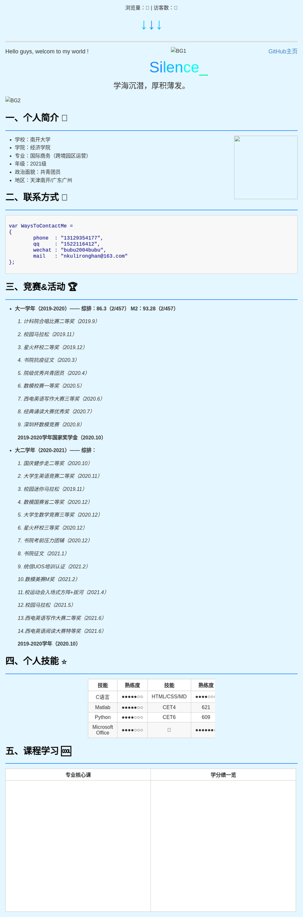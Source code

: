<!DOCTYPE html>
<html>
<head>
    <meta charset="UTF-8">
    <!-- 适应移动端设备的网页浏览 -->
    <meta name="viewport" content="width=device-width,initial-scale=1.0">
    <!-- 合理设置引入js/css文件的代码位置，防止样式覆盖 -->
    <!-- 这里用静态方式给出页面的css样式，也可以用link链接.css文件 -->
    <!-- 引入看板娘css文件 -->
    <script src="https://cdn.jsdelivr.net/npm/jquery/dist/jquery.min.js"></script>
    <!-- 引入font-awesome字体 -->
    <!-- <link rel="stylesheet" href="https://cdn.jsdelivr.net/npm/font-awesome/css/font-awesome.min.css"/> -->
    <link rel="stylesheet" href="https://cdn.bootcss.com/font-awesome/4.3.0/css/font-awesome.min.css">
    <script src="https://cdn.jsdelivr.net/gh/stevenjoezhang/live2d-widget/autoload.js"></script>
    <style type="text/css">
        /* 里面的代码应符合css格式规范 */
        /* 页面整体样式 */
        html,body,div,span,applet,object,iframe,h1,h2,h3,h4,h5,h6,p,blockquote,pre,a,abbr,acronym,address,big,cite,code,del,dfn,em,img,ins,kbd,q,s,samp,small,strike,strong,sub,sup,tt,var,b,u,i,center,dl,dt,dd,ol,ul,li,fieldset,form,label,legend,table,caption,tbody,tfoot,thead,tr,th,td,article,aside,canvas,details,embed,figure,figcaption,footer,header,hgroup,menu,nav,output,ruby,section,summary,time,mark,audio,video{margin:0;padding:0;border:0}body{font-family:Helvetica,arial,freesans,clean,sans-serif;font-size:16px;line-height:1.6;color:#333;padding:20px;max-width:960px;margin:0 auto}body>*:first-child{margin-top:0 !important}body>*:last-child{margin-bottom:0 !important}p,blockquote,ul,ol,dl,table,pre{margin:15px 0}h1,h2,h3,h4,h5,h6{margin:20px 0 10px;padding:0;font-weight:bold;-webkit-font-smoothing:antialiased}h1 tt,h1 code,h2 tt,h2 code,h3 tt,h3 code,h4 tt,h4 code,h5 tt,h5 code,h6 tt,h6 code{font-size:inherit}h1{font-size:28px;color:#000}h2{font-size:24px;border-bottom:1px solid #ccc;color:#000}h3{font-size:18px}h4{font-size:16px}h5{font-size:14px}h6{color:#777;font-size:14px}body>h2:first-child,body>h1:first-child,body>h1:first-child+h2,body>h3:first-child,body>h4:first-child,body>h5:first-child,body>h6:first-child{margin-top:0;padding-top:0}a:first-child h1,a:first-child h2,a:first-child h3,a:first-child h4,a:first-child h5,a:first-child h6{margin-top:0;padding-top:0}h1+p,h2+p,h3+p,h4+p,h5+p,h6+p{margin-top:10px}a{color:#4183c4;text-decoration:none}a:hover{text-decoration:underline}ul,ol{padding-left:30px}ul li>:first-child,ol li>:first-child,ul li ul:first-of-type,ol li ol:first-of-type,ul li ol:first-of-type,ol li ul:first-of-type{margin-top:0}ul ul,ul ol,ol ol,ol ul{margin-bottom:0}dl{padding:0}dl dt{font-size:14px;font-weight:bold;font-style:italic;padding:0;margin:15px 0 5px}dl dt:first-child{padding:0}dl dt>:first-child{margin-top:0}dl dt>:last-child{margin-bottom:0}dl dd{margin:0 0 15px;padding:0 15px}dl dd>:first-child{margin-top:0}dl dd>:last-child{margin-bottom:0}pre,code,tt{font-size:12px;font-family:Consolas,"Liberation Mono",Courier,monospace}code,tt{margin:0;padding:0;white-space:nowrap;border:1px solid #eaeaea;background-color:#f8f8f8;border-radius:3px}pre>code{margin:0;padding:0;white-space:pre;border:0;background:transparent}pre{background-color:#f8f8f8;border:1px solid #ccc;font-size:13px;line-height:19px;overflow:auto;padding:6px 10px;border-radius:3px}pre code,pre tt{background-color:transparent;border:0}blockquote{border-left:4px solid #DDD;padding:0 15px;color:#777}blockquote>:first-child{margin-top:0}blockquote>:last-child{margin-bottom:0}hr{clear:both;margin:15px 0;height:0;overflow:hidden;border:0;background:transparent;border-bottom:4px solid #ddd;padding:0}table th{font-weight:bold}table th,table td{border:1px solid #ccc;padding:6px 13px}table tr{border-top:1px solid #ccc;background-color:#fff}table tr:nth-child(2n){background-color:#f8f8f8}img{max-width:100%}    
        body {
            background-color:#e4f6ff
        }
        /* 动画画布样式 */
        canvas{
            position: static;
            width: 100%;
            height: 600px;
            background: #f4fffe;
        }
        /* 设置页面右侧滚动条样式 */
        /* 滚动条凹槽的颜色，还可以设置边框属性 */
        ::-webkit-scrollbar-track-piece { 
            background-color:#c8ebff;
        }
        /* 滚动条的宽高 */
        ::-webkit-scrollbar {
            width:15px;
            height:10px;
        }
        /* 滚动条内部小滑块 */
        ::-webkit-scrollbar-thumb {
            background-color:#0d71c4;
            background-clip:padding-box;
            min-height:28px;
            background-image: -webkit-linear-gradient(45deg, rgb(71, 227, 255) 25%, transparent 30%,transparent 70%, rgba(27, 73, 173, 0.979) 25%);
        }
        ::-webkit-scrollbar-thumb:hover {
            background-color:rgb(5, 155, 255);
        }
    </style>
    <title>Silence_Tang | 凛冬散尽，星河长明。</title>
    <link rel="shortcut icon" href="https://z3.ax1x.com/2021/07/18/W8UfJJ.png" type="image/x-icon">
    <link rel="icon" href="https://z3.ax1x.com/2021/07/18/W8UfJJ.png" type="image/x-icon">
    <link rel="apple-touch-icon" href="https://z3.ax1x.com/2021/07/18/W8UfJJ.png">
</head>

<body>
    <!-- 引入人物动画js -->
    <script src="https://www.html5tricks.com/demo/html5-person-joint/js/index.js"></script>
    <!-- 引入不蒜子计数 -->
    <script async src="//busuanzi.ibruce.info/busuanzi/2.3/busuanzi.pure.mini.js"></script>
    <!-- 引入旋转花瓣加载特效 -->
    <center>
        浏览量：<span id="busuanzi_value_site_pv"><i class="fa fa-spinner fa-spin"></i></span>👀 | 访客数：<span id="busuanzi_value_site_uv"><i class="fa fa-spinner fa-spin"></i></span>👦
    </center>
    <!-- 修正计数初始值 -->
    <!-- <script>
        $(document).ready(function() {
            var int = setinterval(fixcount, 50); // 50ms周期检测函数
            var countoffset = 1000; // 初始化首次数据
            function fixcount() {
                $("#busuanzi_value_site_pv").html(parseint($("#busuanzi_value_site_pv").html()) + countoffset);
                clearinterval(int);
                $("#busuanzi_value_site_uv").html(parseint($("#busuanzi_value_site_uv").html()) + countoffset); // 加上初始数据
                clearinterval(int); // 停止检测
            }
        });
    </script> -->
    <center><font size=8><font color=#00BFFF>↓</font><font color=#1E90FF>↓</font><font color=#00BFFF>↓</font></font></center>
    <hr>
        <div style="float:left;"><font size=4>Hello guys, welcom to my world !</font></div><!-- 左右浮动显示，使同一行文字部分居左部分居右 -->
        <div style="float:right;"><font size=4><a href="https://github.com/Silence-Tang">GitHub主页</a></font></div>
        <div align="center"><img src="https://z3.ax1x.com/2021/07/18/W8NOvq.jpg" alt="BG1" /></div>
        <center><font size=8 color=#1E90FF>Si</font><font size=8 color=#00BFFF>len</font><font size=8 color=#00FFF>ce</font><font size=8 color=#00FA9A>_</font></center>
        <center><font size=5>学海沉潜，厚积薄发。</font></center>
        <p><img src="https://z3.ax1x.com/2021/07/18/W8U954.jpg" alt="BG2" /></p>
        <h1>一、个人简介 🙉</h1>
        <hr style="background: #3694f9;height:2px;border:none;">
        <p><img align="right" width=200 height=200 src="https://z3.ax1x.com/2021/07/18/W8UfJJ.png"></p>
        <ul><!--无序列表-->
            <font size=3>
                <li>学校：南开大学</li>
                <li>学院：经济学院</li>
                <li>专业：国际商务（跨境园区运营）</li>
                <li>年级：2021级</li>
                <li>政治面貌：共青团员</li>
                <li>地区：天津南开/广东广州</li>
            </font>
        </ul>
        <h1>二、联系方式 📱</h1>
        <hr style="background: #3694f9;height:2px;border:none;">
<pre>   <!--被包围在 pre 元素中的文本通常会保留空格和换行符-->
<code class="javascript"><font size=3 color=#000080>var WaysToContactMe = 
{
        phone  : "13129354177",
        qq     : "1522116412",
        wechat : "bubu2004bubu",
        mail   : "nkulironghan@163.com"
};</font>
</code>
</pre>
        <h1>三、竞赛&amp;活动 🏆</h1>
        <hr style="background: #3694f9;height:2px;border:none;">
        <ul><!--加<ul>可以使带有·的行向右缩进一点-->
            <li>
                <!-- <strong>是加粗 -->
                <p><strong>大一学年（2019-2020）—— 综排：86.3（2/457） M2：93.28（2/457）</strong></p>
                <p>&nbsp;&nbsp;<em>1. 计科院合唱比赛二等奖（2019.9）</em></p>
                <!-- <em>是斜体 -->
                <p>&nbsp;&nbsp;<em>2. 校园马拉松（2019.11）</em></p>
                <p>&nbsp;&nbsp;<em>3. 星火杯校二等奖（2019.12）</em></p>
                <p>&nbsp;&nbsp;<em>4. 书院抗疫征文（2020.3）</em></p>
                <p>&nbsp;&nbsp;<em>5. 院级优秀共青团员（2020.4）</em></p>
                <p>&nbsp;&nbsp;<em>6. 数模校赛一等奖（2020.5）</em></p>
                <p>&nbsp;&nbsp;<em>7. 西电英语写作大赛三等奖（2020.6）</em></p>
                <p>&nbsp;&nbsp;<em>8. 经典诵读大赛优秀奖（2020.7）</em></p>
                <p>&nbsp;&nbsp;<em>9. 深圳杯数模竞赛（2020.8）</em></p>
                <p>&nbsp;&nbsp;<strong>2019-2020学年国家奖学金（2020.10）</strong></p>
            </li>
            <li>
                <p><strong>大二学年（2020-2021）—— 综排：</strong></p>
                <p>&nbsp;&nbsp;<em>1. 国庆健步走二等奖（2020.10）</em></p>
                <p>&nbsp;&nbsp;<em>2. 大学生英语竞赛二等奖（2020.11）</em></p>
                <p>&nbsp;&nbsp;<em>3. 校园迷你马拉松（2019.11）</em></p>
                <p>&nbsp;&nbsp;<em>4. 数模国赛省二等奖（2020.12）</em></p>
                <p>&nbsp;&nbsp;<em>5. 大学生数学竞赛三等奖（2020.12）</em></p>
                <p>&nbsp;&nbsp;<em>6. 星火杯校三等奖（2020.12）</em></p>
                <p>&nbsp;&nbsp;<em>7. 书院考前压力团辅（2020.12）</em></p>
                <p>&nbsp;&nbsp;<em>8. 书院征文（2021.1）</em></p>
                <p>&nbsp;&nbsp;<em>9. 统信UOS培训认证（2021.2）</em></p> 
                <p>&nbsp;&nbsp;<em>10.数模美赛M奖（2021.2）</em></p>
                <p>&nbsp;&nbsp;<em>11.校运动会入场式方阵+拔河（2021.4）</em></p>
                <p>&nbsp;&nbsp;<em>12.校园马拉松（2021.5）</em></p>
                <p>&nbsp;&nbsp;<em>13.西电英语写作大赛二等奖（2021.6）</em></p>
                <p>&nbsp;&nbsp;<em>14.西电英语阅读大赛特等奖（2021.6）</em></p>
                <p>&nbsp;&nbsp;<strong>2019-2020学年（2020.10）</strong></p>        
            </li>
        </ul>
        <h1>四、个人技能 ⭐️</h1>
        <hr style="background: #3694f9;height:2px;border:none;">
        <!--width:num值越小表格越靠右，反之靠左-->
        <div style="margin:0 auto;width:400px">
            <table align="center">
                <thead>
                    <tr>
                        <th align="center">技能</th>
                        <th align="center">熟练度</th>
                        <th align="center">技能</th>
                        <th align="center">熟练度</th></tr>
                </thead>
                <tbody>
                    <tr>
                        <td align="center">C语言</td>
                        <td align="center">●●●●●○○</td>
                        <td align="center">HTML/CSS/MD</td>
                        <td align="center">●●●●○○○</td>
                    </tr>
                    <tr>
                        <td align="center">Matlab</td>
                        <td align="center">●●●●●○○</td>
                        <td align="center">CET4</td>
                        <td align="center">621</td>
                    </tr>
                    <tr>
                        <td align="center">Python</td>
                        <td align="center">●●●●○○○</td>
                        <td align="center">CET6</td>
                        <td align="center">609</td>
                    </tr>
                    <tr>
                        <td align="center">Microsoft Office</td>
                        <td align="center">●●●●○○○</td>
                        <td align="center">🎤</td>
                        <td align="center">●●●●●●○</td>
                    </tr>
                </tbody>
            </table>
        </div>
        <h1>五、课程学习 🆒</h1>
        <hr style="background: #3694f9;height:2px;border:none;">
        <!--width:num值越小表格越靠右，反之靠左-->
        <div style="margin:0 auto;width:920px">
            <table align="center">
                <thead>
                    <tr>
                        <th align="center">专业核心课</th>
                        <th align="center">学分绩一览</th>
                    </tr>
                </thead>
                <tbody>
                    <tr>
                        <td align="center">
                            <!-- 引入echarts.js -->
                            <script src="https://cdn.staticfile.org/echarts/4.3.0/echarts.min.js"></script>
                            <!--雷达图-->
                            <div id="radar" style="width: 430px;height:400px;"></div>
                            <script type="text/javascript">
                                var myChart = echarts.init(document.getElementById('radar'));
                                var option = {
                                tooltip: {
                                    trigger: 'item',
                                    showContent: true
                                },
                                backgroundColor: '#e4f6ff',
                                color: ['#FF0000','#00BFFF'],
                                title: {
                                },
                                legend: {
                                    data: ['最高', '个人']
                                },
                                radar: {
                                    indicator: [
                                        { name: '计算机组成与体系结构', max: 100},
                                        { name: '数据结构', max: 100},
                                        { name: '离散数学', max: 100},
                                        { name: '计算机网络', max: 100},
                                        { name: '操作系统', max: 100},
                                    ]
                                },
                                series: [{
                                    name: '最高分 vs 个人得分',
                                    type: 'radar',
                                    data: [
                                        {
                                            value: [97, 100, 100, 96, 95],
                                            name: '最高'
                                        },
                                        {
                                            value: [91, 84, 95, 94, 93],
                                            name: '个人'
                                        }
                                    ]
                                }]
                            };
                            myChart.setOption(option);
                            </script>
                        </td>
                        <td align="center">
                            <!--折线图-->
                            <div id="line" style="width: 430px;height:400px;"></div>
                            <script type="text/javascript">
                                var myChart = echarts.init(document.getElementById('line'));
                                var option = {
                                    legend: {},
                                    tooltip: {
                                        trigger: 'axis',
                                        showContent: true
                                    },
                                    title: {
                                        
                                    },
                                    backgroundColor: '#e4f6ff',
                                    color: ['#00CED1','#1E90FF'],
                                    dataset: {
                                        source: [
                                                ['项目', '大一上', '大一下', '大二上', '大二下'],
                                                ['M2科目', 86.30, 91.28, 90.87, 91.99],
                                                ['保研科目', 88.47, 91.55, 91.41, 91.65],
                                        ]
                                    },
                                    xAxis: {type: 'category'},
                                    yAxis: {gridIndex: 0, min: 86, max: 93},
                                    grid: {top: '15%'},  //调整折线图主体的纵向占比
                                    series: [
                                        {type: 'line', smooth: true, seriesLayoutBy: 'row'},
                                        {type: 'line', smooth: true, seriesLayoutBy: 'row'},
                                    ]
                                };
                                myChart.setOption(option);
                            </script>
                        </td>
                    </tr>
                </tbody>
            </table>
        </div>
        <li><strong><font size=3>附:计科院2017级计算机科学与技术专业推免计算课程列表 <a href="https://pan.baidu.com/s/1xm5kaYdg5GyISvA7tX3DqA">详情</a> 提取码：ienk</font></strong></li>
        <p><li><strong><font size=3>附:推免计算课程学分占比（前4学期）：</font></strong></li></p>
        <!-- 饼图 -->
        <!--width:num值越小表格越靠右，反之靠左-->
        <div style="margin:0 auto;width:600px">
            <div id="main" style="width:600px;height:400px;"></div>
            <script type="text/javascript">
                var myChart = echarts.init(document.getElementById('main'));
                var option = {
                    tooltip: {
                        trigger: 'item',
                        showContent: true
                    },
                    //设置图表dom的颜色与页面背景一致
                    backgroundColor: '#e4f6ff',
                    series: [
                    {
                        type: 'pie',
                        radius: '65%',      // 饼图的半径 外半径为可视区尺寸(容器高宽中较小一项)的80%长度。
                        data:[              // 数据数组 name为数据项名称 value为数据项值
                            {value:17, name:'大一上'},
                            {value:23, name:'大一下'},
                            {value:22, name:'大二上'},
                            {value:22, name:'大二下'},
                        ],
                        label:{
                            normal:{
                                show:true,
                                position:'outer',    //标签的位置
                                textStyle : {
                                    fontWeight : 600 ,
                                    fontSize : 18    //文字的字体大小
                                },
                                formatter:'{d}%'     //设置百分比
                            }
                        },
                    }]
                };
                myChart.setOption(option);
            </script>
        </div>
        <p></p>
        <p><strong><font size=3>欢迎关注我的CSDN: <a href="https://blog.csdn.net/qq_45717425?spm=1001.2101.3001.5343">@XDU_TZC</a> || GitHub:<a href="https://github.com/Silence-Tang">@Slience-Tang</a></font></strong></p>
        <ul>
            <li>西电CS课程体系学习经验分享 <a href="https://blog.csdn.net/qq_45717425/article/details/114377616">戳这里</a></li>
            <li>OS上机实验详解 <a href="https://blog.csdn.net/qq_45717425/category_11180081.html?spm=1001.2014.3001.5482">戳这里</a></li>
            <li>计组实验详解 <a href="https://blog.csdn.net/qq_45717425/category_11206890.html">戳这里</a></li>
            <li>数电实验大作业-数字钟设计 <a href="https://blog.csdn.net/qq_45717425/article/details/118466655">戳这里</a></li>
            <li>HTML/CSS/MD相关 <a href="https://blog.csdn.net/qq_45717425/category_11219736.html">戳这里</a></li>
            <li>数学建模学习 <a href="https://blog.csdn.net/qq_45717425/category_11225058.html">戳这里</a></li>
        </ul>
        <h1>六、其他</h1>
        <hr style="background: #3694f9;height:2px;border:none;">
<pre>   <!--被包围在 pre 元素中的文本通常会保留空格和换行符-->
<code class="javascript"><font size=3 color=#000080>var Others = 
{
        NetEaseCloudMusic  : "<a href=" ">@__清晖引暮色c</a>",
        ZhiHu              : "<a href=" ">@Twilight风弦</a>",
};</font>
</code>
</pre>
        <!-- 脚注 -->
        <div id="footer">
            <center>
                <font size=4>Copyright © 2021 <font color=#1E90FF>Si</font><font color=#00BFFF>len</font><font color=#00FFF>ce</font><font color=#00FA9A>_</font></font>
            </center>
            <br>
        </div>
        <!-- 插入底部动画 -->
        <p><i><font color=#1E90FF>Actually, This Is A Pool Full of Magic Fish...</font></i></p>
        <div id="fish-container" class="container"></div>
        <!-- 引入fish.js文件 -->
        <!-- <script src="https://blog-static.cnblogs.com/files/blogs/695826/fish.js"></script> -->
        <!-- 博客园指定有什么大病...引用不了js，404了 -->
        <script type="text/javascript">
            var RENDERER = {
            POINT_INTERVAL : 5,
            FISH_COUNT : 3,
            MAX_INTERVAL_COUNT : 50,
            INIT_HEIGHT_RATE : 0.5,
            THRESHOLD : 50,
            init : function(){
                this.setParameters();
                this.reconstructMethods();
                this.setup();
                this.bindEvent();
                this.render();
            },
            setParameters : function(){
                this.$window = $(window);
                this.$container = $('#fish-container');
                this.$canvas = $('<canvas />');
                this.context = this.$canvas.appendTo(this.$container).get(0).getContext('2d');
                this.points = [];
                this.fishes = [];
                this.watchIds = [];
            },
            createSurfacePoints : function(){
                var count = Math.round(this.width / this.POINT_INTERVAL);
                this.pointInterval = this.width / (count - 1);
                this.points.push(new SURFACE_POINT(this, 0));
                
                for(var i = 1; i < count; i++){
                    var point = new SURFACE_POINT(this, i * this.pointInterval),
                        previous = this.points[i - 1];
                    point.setPreviousPoint(previous);
                    previous.setNextPoint(point);
                    this.points.push(point);
                }
            },
            reconstructMethods : function(){
                this.watchWindowSize = this.watchWindowSize.bind(this);
                this.jdugeToStopResize = this.jdugeToStopResize.bind(this);
                this.startEpicenter = this.startEpicenter.bind(this);
                this.moveEpicenter = this.moveEpicenter.bind(this);
                this.reverseVertical = this.reverseVertical.bind(this);
                this.render = this.render.bind(this);
            },
            setup : function(){
                this.points.length = 0;
                this.fishes.length = 0;
                this.watchIds.length = 0;
                this.intervalCount = this.MAX_INTERVAL_COUNT;
                this.width = this.$container.width();
                this.height = this.$container.height();
                this.fishCount = this.FISH_COUNT * this.width / 500 * this.height / 500;
                this.$canvas.attr({width : this.width, height : this.height});
                this.reverse = false;
                
                this.fishes.push(new FISH(this));
                this.createSurfacePoints();
            },
            watchWindowSize : function(){
                this.clearTimer();
                this.tmpWidth = this.$window.width();
                this.tmpHeight = this.$window.height();
                this.watchIds.push(setTimeout(this.jdugeToStopResize, this.WATCH_INTERVAL));
            },
            clearTimer : function(){
                while(this.watchIds.length > 0){
                    clearTimeout(this.watchIds.pop());
                }
            },
            jdugeToStopResize : function(){
                var width = this.$window.width(),
                    height = this.$window.height(),
                    stopped = (width == this.tmpWidth && height == this.tmpHeight);
                this.tmpWidth = width;
                this.tmpHeight = height;
                if(stopped){
                    this.setup();
                }
            },
            bindEvent : function(){
                this.$window.on('resize', this.watchWindowSize);
                this.$container.on('mouseenter', this.startEpicenter);
                this.$container.on('mousemove', this.moveEpicenter);
                this.$container.on('click', this.reverseVertical);
            },
            getAxis : function(event){
                var offset = this.$container.offset();
                
                return {
                    x : event.clientX - offset.left + this.$window.scrollLeft(),
                    y : event.clientY - offset.top + this.$window.scrollTop()
                };
            },
            startEpicenter : function(event){
                this.axis = this.getAxis(event);
            },
            moveEpicenter : function(event){
                var axis = this.getAxis(event);
                
                if(!this.axis){
                    this.axis = axis;
                }
                this.generateEpicenter(axis.x, axis.y, axis.y - this.axis.y);
                this.axis = axis;
            },
            generateEpicenter : function(x, y, velocity){
                if(y < this.height / 2 - this.THRESHOLD || y > this.height / 2 + this.THRESHOLD){
                    return;
                }
                var index = Math.round(x / this.pointInterval);
                
                if(index < 0 || index >= this.points.length){
                    return;
                }
                this.points[index].interfere(y, velocity);
            },
            reverseVertical : function(){
                this.reverse = !this.reverse;
                
                for(var i = 0, count = this.fishes.length; i < count; i++){
                    this.fishes[i].reverseVertical();
                }
            },
            controlStatus : function(){
                for(var i = 0, count = this.points.length; i < count; i++){
                    this.points[i].updateSelf();
                }
                for(var i = 0, count = this.points.length; i < count; i++){
                    this.points[i].updateNeighbors();
                }
                if(this.fishes.length < this.fishCount){
                    if(--this.intervalCount == 0){
                        this.intervalCount = this.MAX_INTERVAL_COUNT;
                        this.fishes.push(new FISH(this));
                    }
                }
            },
            render : function(){
                requestAnimationFrame(this.render);
                this.controlStatus();
                this.context.clearRect(0, 0, this.width, this.height);
                this.context.fillStyle = 'hsl(0, 0%, 95%)';
                
                for(var i = 0, count = this.fishes.length; i < count; i++){
                    this.fishes[i].render(this.context);
                }
                this.context.save();
                this.context.globalCompositeOperation = 'xor';
                this.context.beginPath();
                this.context.moveTo(0, this.reverse ? 0 : this.height);
                
                for(var i = 0, count = this.points.length; i < count; i++){
                    this.points[i].render(this.context);
                }
                this.context.lineTo(this.width, this.reverse ? 0 : this.height);
                this.context.closePath();
                this.context.fill();
                this.context.restore();
            }
        };
        var SURFACE_POINT = function(renderer, x){
            this.renderer = renderer;
            this.x = x;
            this.init();
        };
        SURFACE_POINT.prototype = {
            SPRING_CONSTANT : 0.03,
            SPRING_FRICTION : 0.9,
            WAVE_SPREAD : 0.3,
            ACCELARATION_RATE : 0.01,
            
            init : function(){
                this.initHeight = this.renderer.height * this.renderer.INIT_HEIGHT_RATE;
                this.height = this.initHeight;
                this.fy = 0;
                this.force = {previous : 0, next : 0};
            },
            setPreviousPoint : function(previous){
                this.previous = previous;
            },
            setNextPoint : function(next){
                this.next = next;
            },
            interfere : function(y, velocity){
                this.fy = this.renderer.height * this.ACCELARATION_RATE * ((this.renderer.height - this.height - y) >= 0 ? -1 : 1) * Math.abs(velocity);
            },
            updateSelf : function(){
                this.fy += this.SPRING_CONSTANT * (this.initHeight - this.height);
                this.fy *= this.SPRING_FRICTION;
                this.height += this.fy;
            },
            updateNeighbors : function(){
                if(this.previous){
                    this.force.previous = this.WAVE_SPREAD * (this.height - this.previous.height);
                }
                if(this.next){
                    this.force.next = this.WAVE_SPREAD * (this.height - this.next.height);
                }
            },
            render : function(context){
                if(this.previous){
                    this.previous.height += this.force.previous;
                    this.previous.fy += this.force.previous;
                }
                if(this.next){
                    this.next.height += this.force.next;
                    this.next.fy += this.force.next;
                }
                context.lineTo(this.x, this.renderer.height - this.height);
            }
        };
        var FISH = function(renderer){
            this.renderer = renderer;
            this.init();
        };
        FISH.prototype = {
            GRAVITY : 0.4,
            
            init : function(){
                this.direction = Math.random() < 0.5;
                this.x = this.direction ? (this.renderer.width + this.renderer.THRESHOLD) : -this.renderer.THRESHOLD;
                this.previousY = this.y;
                this.vx = this.getRandomValue(4, 10) * (this.direction ? -1 : 1);
                
                if(this.renderer.reverse){
                    this.y = this.getRandomValue(this.renderer.height * 1 / 10, this.renderer.height * 4 / 10);
                    this.vy = this.getRandomValue(2, 5);
                    this.ay = this.getRandomValue(0.05, 0.2);
                }else{
                    this.y = this.getRandomValue(this.renderer.height * 6 / 10, this.renderer.height * 9 / 10);
                    this.vy = this.getRandomValue(-5, -2);
                    this.ay = this.getRandomValue(-0.2, -0.05);
                }
                this.isOut = false;
                this.theta = 0;
                this.phi = 0;
            },
            getRandomValue : function(min, max){
                return min + (max - min) * Math.random();
            },
            reverseVertical : function(){
                this.isOut = !this.isOut;
                this.ay *= -1;
            },
            controlStatus : function(context){
                this.previousY = this.y;
                this.x += this.vx;
                this.y += this.vy;
                this.vy += this.ay;
                
                if(this.renderer.reverse){
                    if(this.y > this.renderer.height * this.renderer.INIT_HEIGHT_RATE){
                        this.vy -= this.GRAVITY;
                        this.isOut = true;
                    }else{
                        if(this.isOut){
                            this.ay = this.getRandomValue(0.05, 0.2);
                        }
                        this.isOut = false;
                    }
                }else{
                    if(this.y < this.renderer.height * this.renderer.INIT_HEIGHT_RATE){
                        this.vy += this.GRAVITY;
                        this.isOut = true;
                    }else{
                        if(this.isOut){
                            this.ay = this.getRandomValue(-0.2, -0.05);
                        }
                        this.isOut = false;
                    }
                }
                if(!this.isOut){
                    this.theta += Math.PI / 20;
                    this.theta %= Math.PI * 2;
                    this.phi += Math.PI / 30;
                    this.phi %= Math.PI * 2;
                }
                this.renderer.generateEpicenter(this.x + (this.direction ? -1 : 1) * this.renderer.THRESHOLD, this.y, this.y - this.previousY);
                
                if(this.vx > 0 && this.x > this.renderer.width + this.renderer.THRESHOLD || this.vx < 0 && this.x < -this.renderer.THRESHOLD){
                    this.init();
                }
            },
            render : function(context){
                context.save();
                context.translate(this.x, this.y);
                context.rotate(Math.PI + Math.atan2(this.vy, this.vx));
                context.scale(1, this.direction ? 1 : -1);
                context.beginPath();
                context.moveTo(-30, 0);
                context.bezierCurveTo(-20, 15, 15, 10, 40, 0);
                context.bezierCurveTo(15, -10, -20, -15, -30, 0);
                context.fill();
                
                context.save();
                context.translate(40, 0);
                context.scale(0.9 + 0.2 * Math.sin(this.theta), 1);
                context.beginPath();
                context.moveTo(0, 0);
                context.quadraticCurveTo(5, 10, 20, 8);
                context.quadraticCurveTo(12, 5, 10, 0);
                context.quadraticCurveTo(12, -5, 20, -8);
                context.quadraticCurveTo(5, -10, 0, 0);
                context.fill();
                context.restore();
                
                context.save();
                context.translate(-3, 0);
                context.rotate((Math.PI / 3 + Math.PI / 10 * Math.sin(this.phi)) * (this.renderer.reverse ? -1 : 1));
                
                context.beginPath();
                
                if(this.renderer.reverse){
                    context.moveTo(5, 0);
                    context.bezierCurveTo(10, 10, 10, 30, 0, 40);
                    context.bezierCurveTo(-12, 25, -8, 10, 0, 0);
                }else{
                    context.moveTo(-5, 0);
                    context.bezierCurveTo(-10, -10, -10, -30, 0, -40);
                    context.bezierCurveTo(12, -25, 8, -10, 0, 0);
                }
                context.closePath();
                context.fill();
                context.restore();
                context.restore();
                this.controlStatus(context);
            }
        };
        $(function(){
            RENDERER.init();
        });
        </script>
        <!-- 下面是回到顶部代码-->
        <div style="float:left">
            <div id="totop">
                <a href="javascript:;" id="btn">回到顶部↑</a>
            </div>
        </div>
        <script type="text/javascript">
            window.onload = function () {
                // 1.找到页面中的按钮
                var totop = document.getElementById("btn");
                totop.style.display ="none";
                var timer = null;
                // 2. 给按钮绑定点击事件
                totop.onclick =function () {
                    // 周期性定时
                    timer = setInterval(function () {
                        // 3.获取滚动条距离浏览器顶端的距离
                        var backTop = document.documentElement.scrollTop || 
                        document.body.scrollTop;
                        // 越滚越慢
                        speedTop =backTop/5;
                        document.documentElement.scrollTop=backTop-speedTop;
                        if(backTop==0){
                            clearInterval(timer);
                        }
                    },30)
                }
                // 设置临界值
                var pageHeight =700;
                window.onscroll =function () {
                    var backTop = document.documentElement.scrollTop || 
                    document.body.scrollTop;
                    if(backTop>pageHeight){
                        totop.style.display="block";
                    }else{
                        totop.style.display="none";
                    }
                }
            }
        </script>
</body>
</html>
————————————————
版权声明：本文为CSDN博主「Polaris_T」的原创文章，遵循CC 4.0 BY-SA版权协议，转载请附上原文出处链接及本声明。
原文链接：https://blog.csdn.net/qq_45717425/article/details/120095657
